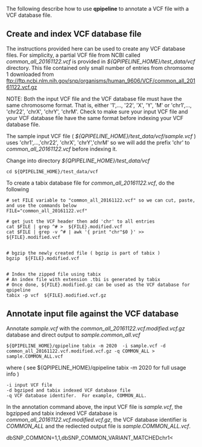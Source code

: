 

The following describe how to use **qpipeline** to annotate a VCF file with a VCF database file.

## Create and index VCF database file 

The instructions provided here can be used to create any VCF database files.  For simplicity, a partial VCF file from NCBI called _common_all_20161122.vcf_ is provided in _${QPIPELINE_HOME}/test_data/vcf_ directory.  This file contained only small number of entries from chromsome 1 downloaded from ftp://ftp.ncbi.nlm.nih.gov/snp/organisms/human_9606/VCF/common_all_20161122.vcf.gz

NOTE: Both the input VCF file and the VCF database file must have the same chromosome format. 
That is, either '1',..., '22', 'X', 'Y', 'M' or 'chr1',..., 'chr22', 'chrX', 'chrY', 'chrM'.  Check to make sure your input VCF file and your VCF database file have the same format before indexing your VCF database file.

The sample input VCF file ( _${QPIPELINE_HOME}/test_data/vcf/sample.vcf_ ) uses 'chr1',...,'chr22', 'chrX', 'chrY','chrM' so we will add the prefix 'chr' to _common_all_20161122.vcf_ before indexing it.

Change into directory _${QPIPELINE_HOME}/test_data/vcf_  

```
cd ${QPIPELINE_HOME}/test_data/vcf
```

To create a tabix database file for _common_all_20161122.vcf_, do the following

```
# set FILE variable to "common_all_20161122.vcf" so we can cut, paste, and use the commands below
FILE="common_all_20161122.vcf"

# get just the VCF header then add 'chr' to all entries
cat $FILE | grep ^# >  ${FILE}.modified.vcf
cat $FILE | grep -v ^# | awk '{ print "chr"$0 }' >> ${FILE}.modified.vcf


# bgzip the newly created file ( bgzip is part of tabix )
bgzip  ${FILE}.modified.vcf


# Index the zipped file using tabix
# An index file with extension .tbi is generated by tabix
# Once done, ${FILE}.modified.gz can be used as the VCF database for qpipeline
tabix -p vcf  ${FILE}.modified.vcf.gz 
```


## Annotate input file against the VCF database

Annotate _sample.vcf_ with the _common_all_20161122.vcf.modified.vcf.gz_ database and direct output to _sample.common_all.vcf_
```
${QPIPELINE_HOME}/qpipeline tabix -m 2020  -i sample.vcf -d common_all_20161122.vcf.modified.vcf.gz -q COMMON_ALL > sample.COMMON_ALL.vcf 
```
where ( see ${QPIPELINE_HOME}/qpipeline tabix -m 2020 for full usage info )
```
-i input VCF file 
-d bgziped and tabix indexed VCF database file 
-q VCF database identifer.  For example, COMMON_ALL.
```
In the annotation command above, the input VCF file is _sample.vcf_, the bgzipped and tabix indexed VCF database is _common_all_20161122.vcf.modified.vcf.gz_, the VCF database identifier is _COMMON_ALL_ and the rediected output file is _sample.COMMON_ALL.vcf_.

dbSNP_COMMON=1,1,dbSNP_COMMON_VARIANT_MATCHED<D7>chr1<

